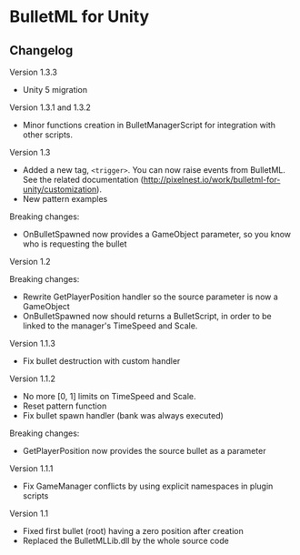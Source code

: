 BulletML for Unity
==================

## Changelog

Version 1.3.3

- Unity 5 migration

Version 1.3.1 and 1.3.2

- Minor functions creation in BulletManagerScript for integration with other scripts.

Version 1.3

- Added a new tag, `<trigger>`. You can now raise events from BulletML.
See the related documentation (http://pixelnest.io/work/bulletml-for-unity/customization).
- New pattern examples

Breaking changes:
- OnBulletSpawned now provides a GameObject parameter, so you know who is requesting the bullet

Version 1.2

Breaking changes:

- Rewrite GetPlayerPosition handler so the source parameter is now a GameObject
- OnBulletSpawned now should returns a BulletScript, in order to be linked to the manager's TimeSpeed and Scale. 

Version 1.1.3

- Fix bullet destruction with custom handler

Version 1.1.2

- No more [0, 1] limits on TimeSpeed and Scale.
- Reset pattern function
- Fix bullet spawn handler (bank was always executed)

Breaking changes:

- GetPlayerPosition now provides the source bullet as a parameter

Version 1.1.1

- Fix GameManager conflicts by using explicit namespaces in plugin scripts

Version 1.1

- Fixed first bullet (root) having a zero position after creation
- Replaced the BulletMLLib.dll by the whole source code